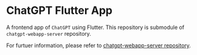 # ChatGPT Flutter App

A frontend app of `ChatGPT` using Flutter.
This repository is submodule of `chatgpt-webapp-server` repository.

For furtuer information, please refer to [chatgpt-webapp-server repository](https://github.com/c0sogi/chatgpt-webapp-server).
